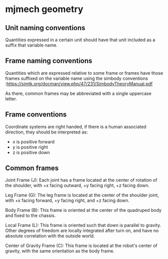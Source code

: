 # mjmech geometry #

## Unit naming conventions ##

Quantities expressed in a certain unit should have that unit included
as a suffix that variable name.

## Frame naming conventions ##

Quantities which are expressed relative to some frame or frames have those frames suffixed on the variable name using the simbody conventions :https://simtk.org/docman/view.php/47/231/SimbodyTheoryManual.pdf

As there, common frames may be abbreviated with a single uppercase
letter.

## Frame conventions ##

Coordinate systems are right handed, if there is a human associated
direction, they should be interpreted as:

* x is positive forward
* y is positive right
* z is positive down

## Common frames ##

Joint Frame (J): Each joint has a frame located at the center of
rotation of the shoulder, with +x facing outward, +y facing right, +z
facing down.

Leg Frame (G): The leg frame is located at the center of the shoulder
joint, with +x facing forward, +y facing right, and +z facing down.

Body Frame (B): This frame is oriented at the center of the quadruped
body and fixed to the chassis.

Local Frame (L): This frame is oriented such that down is parallel to
gravity.  Other degrees of freedom are locally integrated after turn
on, and have no absolute correlation with the outside world.

Center of Gravity Frame (C): This frame is located at the robot's
center of gravity, with the same orientation as the body frame.

